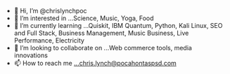 - 👋 Hi, I’m @chrislynchpoc
- 👀 I’m interested in ...Science, Music, Yoga, Food  
- 🌱 I’m currently learning ...Quiskit, IBM Quantum, Python, Kali Linux, SEO and Full Stack, Business Management, Music Business, Live Performance, Electricity
- 💞️ I’m looking to collaborate on ...Web commerce tools, media innovations  
- 📫 How to reach me ...chris.lynch@pocahontaspsd.com

<!---
chrislynchpoc/chrislynchpoc is a ✨ special ✨ repository because its `README.md` (this file) appears on your GitHub profile.
You can click the Preview link to take a look at your changes.
--->
